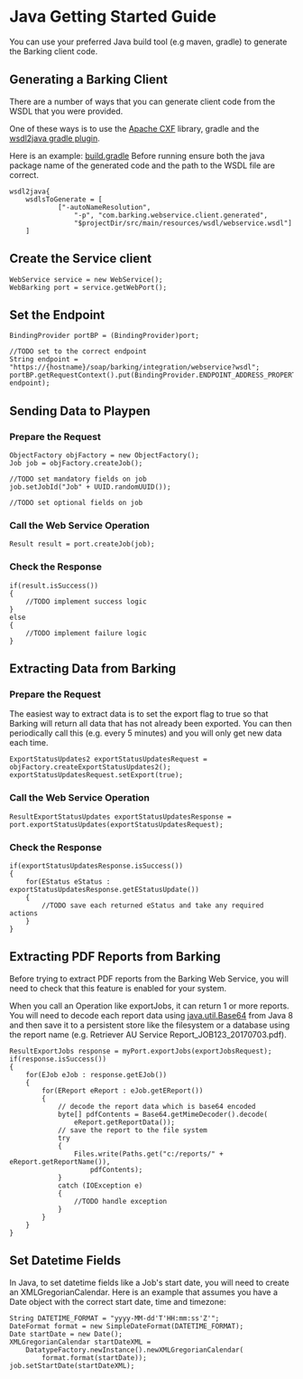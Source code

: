 # Java Getting Started Guide

You can use your preferred Java build tool (e.g maven, gradle) to generate the Barking client code.


## Generating a Barking Client

There are a number of ways that you can generate client code from the WSDL that you were provided.

One of these ways is to use the [Apache CXF](http://cxf.apache.org/) library, gradle and the [wsdl2java gradle plugin](https://github.com/nilsmagnus/wsdl2java).

Here is an example: [build.gradle](build.gradle)
Before running ensure both the java package name of the generated code and the path to the WSDL file are correct.

    wsdl2java{
        wsdlsToGenerate = [
                ["-autoNameResolution", 
                    "-p", "com.barking.webservice.client.generated",
                    "$projectDir/src/main/resources/wsdl/webservice.wsdl"]
        ]


## Create the Service client

	WebService service = new WebService();
	WebBarking port = service.getWebPort();


## Set the Endpoint 

	BindingProvider portBP = (BindingProvider)port;
	
    //TODO set to the correct endpoint
	String endpoint = "https://{hostname}/soap/barking/integration/webservice?wsdl";
	portBP.getRequestContext().put(BindingProvider.ENDPOINT_ADDRESS_PROPERTY, endpoint);

## Sending Data to Playpen

### Prepare the Request

    ObjectFactory objFactory = new ObjectFactory();
    Job job = objFactory.createJob();
    
    //TODO set mandatory fields on job
    job.setJobId("Job" + UUID.randomUUID());
    
    //TODO set optional fields on job


### Call the Web Service Operation

 	Result result = port.createJob(job);


### Check the Response

    if(result.isSuccess())
    {
    	//TODO implement success logic
    }
    else
    {
    	//TODO implement failure logic
    }

## Extracting Data from Barking

### Prepare the Request

The easiest way to extract data is to set the export flag to true so that Barking will return all data that has not already been exported. You can then periodically call this (e.g. every 5 minutes) and you will only get new data each time.

    ExportStatusUpdates2 exportStatusUpdatesRequest = objFactory.createExportStatusUpdates2();
	exportStatusUpdatesRequest.setExport(true);

### Call the Web Service Operation		
		
	ResultExportStatusUpdates exportStatusUpdatesResponse = port.exportStatusUpdates(exportStatusUpdatesRequest);
		
### Check the Response
				
    if(exportStatusUpdatesResponse.isSuccess())
    {
        for(EStatus eStatus : exportStatusUpdatesResponse.getEStatusUpdate())
        {
            //TODO save each returned eStatus and take any required actions
        }
    }

## Extracting PDF Reports from Barking

Before trying to extract PDF reports from the Barking Web Service, you will need to check that this feature is enabled for your system.

When you call an Operation like exportJobs, it can return 1 or more reports. You will need to decode each report data using [java.util.Base64](https://docs.oracle.com/javase/8/docs/api/java/util/Base64.html) from Java 8 and then save it to a persistent store like the filesystem or a database using the report name (e.g. Retriever AU Service Report_JOB123_20170703.pdf).

    ResultExportJobs response = myPort.exportJobs(exportJobsRequest);
    if(response.isSuccess())
    {
        for(EJob eJob : response.getEJob())
        {
            for(EReport eReport : eJob.getEReport())
            {
                // decode the report data which is base64 encoded
                byte[] pdfContents = Base64.getMimeDecoder().decode(
                    eReport.getReportData());                 
                // save the report to the file system
                try 
                {
                    Files.write(Paths.get("c:/reports/" + eReport.getReportName()),
                        pdfContents);                        
                } 
                catch (IOException e) 
                {
                    //TODO handle exception    
                }
            }
        }
    }

## Set Datetime Fields

In Java, to set datetime fields like a Job's start date, you will need to create an XMLGregorianCalendar. Here is an example that assumes you have a Date object with the correct start date, time and timezone: 

    String DATETIME_FORMAT = "yyyy-MM-dd'T'HH:mm:ss'Z'";
    DateFormat format = new SimpleDateFormat(DATETIME_FORMAT);
    Date startDate = new Date();
    XMLGregorianCalendar startDateXML =
        DatatypeFactory.newInstance().newXMLGregorianCalendar(
            format.format(startDate));
    job.setStartDate(startDateXML);